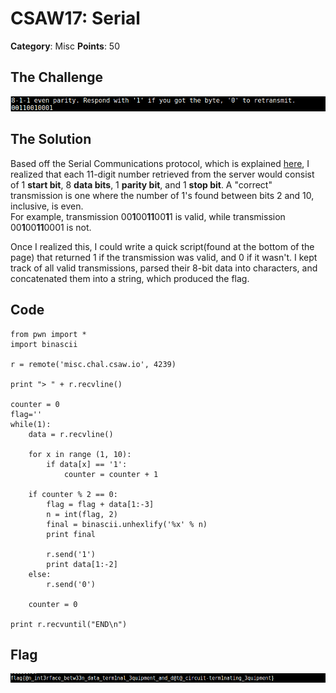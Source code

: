 # CSAW17: Serial

**Category**: Misc
**Points**: 50

## The Challenge
![Serial Challenge](https://raw.githubusercontent.com/JQuit96/CTF-Write-Ups/master/CSAW-2017/Serial/serial-challenge.png)

## The Solution
Based off the Serial Communications protocol, which is explained [here](https://learn.sparkfun.com/tutorials/serial-communication/rules-of-serial), I realized that each 11-digit number retrieved from the server would consist of 1 **start bit**, 8 **data bits**, 1 **parity bit**, and 1 **stop bit**. A "correct" transmission is one where the number of 1's found between bits 2 and 10, inclusive, is even.  
For example, transmission 00**1**00**11**00**1**1 is valid, while transmission 00**1**00**11**0001 is not.

Once I realized this, I could write a quick script(found at the bottom of the page) that returned 1 if the transmission was valid, and 0 if it wasn't. I kept track of all valid transmissions, parsed their 8-bit data into characters, and concatenated them into a string, which produced the flag.

## Code
~~~~
from pwn import *
import binascii

r = remote('misc.chal.csaw.io', 4239)

print "> " + r.recvline()

counter = 0
flag=''
while(1):
	data = r.recvline()
	
	for x in range (1, 10):
		if data[x] == '1':
			counter = counter + 1	

	if counter % 2 == 0:
		flag = flag + data[1:-3]
		n = int(flag, 2)
		final = binascii.unhexlify('%x' % n)
		print final
		
		r.send('1')
		print data[1:-2]
	else:
		r.send('0')

	counter = 0

print r.recvuntil("END\n")
~~~~

## Flag
![Serial Flag](https://raw.githubusercontent.com/JQuit96/CTF-Write-Ups/master/CSAW-2017/Serial/serial-flag.png)
